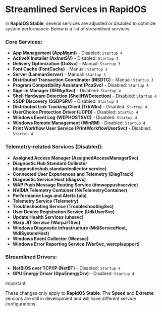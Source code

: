# Streamlined Services in RapidOS

In **RapidOS Stable**, several services are adjusted or disabled to optimize system performance. Below is a list of streamlined services:

### Core Services:
- **App Management (AppMgmt)** - Disabled: `Startup 4`
- **ActiveX Installer (AxInstSV)** - Disabled: `Startup 4`
- **Delivery Optimization (DoSvc)** - Manual: `Startup 3`
- **Font Cache (FontCache)** - Manual: `Startup 3`
- **Server (LanmanServer)** - Manual: `Startup 3`
- **Distributed Transaction Coordinator (MSDTC)** - Manual: `Startup 3`
- **Program Compatibility Assistant (PcaSvc)** - Disabled: `Startup 4`
- **Sign-in Manager (SEMgrSvc)** - Disabled: `Startup 4`
- **Shell Hardware Detection (ShellHWDetection)** - Disabled: `Startup 4`
- **SSDP Discovery (SSDPSRV)** - Disabled: `Startup 4`
- **Distributed Link Tracking Client (TrkWks)** - Disabled: `Startup 4`
- **UserChoice Protection Driver (UCPD)** - Disabled: `Startup 4`
- **Windows Event Log (WEPHOSTSVC)** - Disabled: `Startup 4`
- **Windows Remote Management (WinRM)** - Disabled: `Startup 4`
- **Print Workflow User Service (PrintWorkflowUserSvc)** - Disabled: `Startup 4`

### Telemetry-related Services (Disabled):
- **Assigned Access Manager (AssignedAccessManagerSvc)** 
- **Diagnostic Hub Standard Collector (diagnosticshub.standardcollector.service)**
- **Connected User Experiences and Telemetry (DiagTrack)**
- **Diagnostic Service Host (diagsvc)**
- **WAP Push Message Routing Service (dmwappushservice)**
- **NVIDIA Telemetry Container (NvTelemetryContainer)**
- **Performance Logs and Alerts (pla)**
- **Telemetry Service (Telemetry)**
- **Troubleshooting Service (TroubleshootingSvc)**
- **User Device Registration Service (UdkUserSvc)**
- **Update Health Services (uhssvc)**
- **Warp JIT Service (WarpJITSvc)**
- **Windows Diagnostic Infrastructure (WdiServiceHost, WdiSystemHost)**
- **Windows Event Collector (Wecsvc)**
- **Windows Error Reporting Service (WerSvc, wercplsupport)**

### Streamlined Drivers:
- **NetBIOS over TCP/IP (NetBT)** - Disabled: `Startup 4`
- **GPU Energy Driver (GpuEnergyDrv)** - Disabled: `Startup 4`

>[!Important]
>
>These changes only apply to **RapidOS Stable**. The **Speed** and **Extreme** versions are still in development and will have different service configurations.